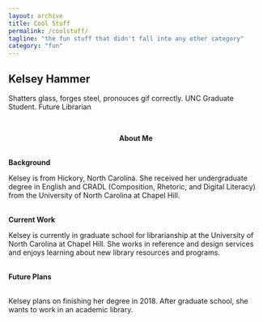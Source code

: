 ```yaml
---
layout: archive
title: Cool Stuff
permalink: /coolstuff/
tagline: "the fun stuff that didn't fall into any other category"
category: "fun"
---
```


<h2>Kelsey Hammer</h2>
<p>Shatters glass, forges steel, pronouces gif correctly. UNC Graduate Student. Future Librarian</p>
<br>
<center><p ><strong><span class="manual">About Me</span></strong></p></center>
<br>
<div class="manual-post">
  <div class="manual manual-title">
  <strong>Background</strong>
  </div>
<p>
Kelsey is from Hickory, North Carolina. She received her undergraduate degree in English and CRADL (Composition, Rhetoric, and Digital Literacy) from the University of North Carolina at Chapel Hill. 
</p>
</div>
<br>
<div class="manual-post">
  <div class="manual manual-title">
  <strong>Current Work</strong>
  </div>
<p>Kelsey is currently in graduate school for librarianship at the University of North Carolina at Chapel Hill. She works in reference and design services and enjoys learning about new library resources and programs.
</p>
</div>
<br>
<div class="manual-post">
  <div class="manual manual-title">
  <strong>Future Plans</strong><br>
</div><br>
<p> Kelsey plans on finishing her degree in 2018. After graduate school, she wants to work in an academic library. </p>
